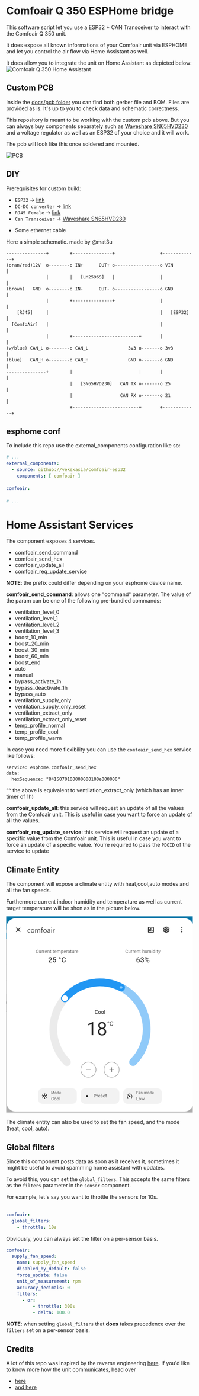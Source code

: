 # Comfoair Q 350 ESPHome bridge

This software script let you use a ESP32 + CAN Transceiver to interact with the Comfoair Q 350 unit.

It does expose all known informations of your Comfoair unit via ESPHOME and let you control the air flow via Home Assistant as well.

It does allow you to integrate the unit on Home Assistant as depicted below:
![Comfoair Q 350 Home Assistant](docs/homeassistant.png?raw=true "Comfoair Q 350 Home Assistant")

## Custom PCB

Inside the [docs/pcb folder](docs/pcb) you can find both gerber file and BOM. Files are provided as is. It's up to you to check data and schematic correctness.

This repository is meant to be working with the custom pcb above. But you can always buy components separately such as [Waveshare SN65HVD230](https://www.banggood.com/Waveshare-SN65HVD230-CAN-Bus-Module-Communication-CAN-Bus-Transceiver-Development-Board-p-1693712.html?rmmds=myorder&cur_warehouse=CN) and a voltage regulator as well as an ESP32 of your choice and it will work.

The pcb will look like this once soldered and mounted.

![PCB](docs/pic.jpg?raw=true "Comfoair Q 350 3D Print")

## DIY

Prerequisites for custom build:

* `ESP32` -> [link](https://amzn.to/3pe0XVP)
* `DC-DC converter` -> [link](https://amzn.to/39ar22v)
* `RJ45 Female` -> [link](https://amzn.to/3sNx3tH)
* `Can Transceiver` -> [Waveshare SN65HVD230](https://www.banggood.com/Waveshare-SN65HVD230-CAN-Bus-Module-Communication-CAN-Bus-Transceiver-Development-Board-p-1693712.html?rmmds=myorder&cur_warehouse=CN)
+ Some ethernet cable


Here a simple schematic. made by @mat3u

```
---------------+        +---------------+                 +-------------+
(oran/red)12V  o--------o IN+      OUT+ o-----------------o VIN         |
               |        |   [LM2596S]   |                 |             |
(brown)   GND  o--------o IN-      OUT- o-----------------o GND         |
               |        +---------------+                 |             |
    [RJ45]     |                                          |   [ESP32]   |
  [ComfoAir]   |                                          |             |
               |        +-------------------------+       |             |
(w/blue) CAN_L o--------o CAN_L               3v3 o-------o 3v3         |
(blue)   CAN_H o--------o CAN_H               GND o-------o GND         |
---------------+        |                         |       |             |
                        |   [SN65HVD230]   CAN TX o-------o 25          |
                        |                  CAN RX o-------o 21          |
                        +-------------------------+       +-------------+
``````

## esphome conf

To include this repo use the external_components configuration like so:

```yaml
# ...
external_components:
  - source: github://vekexasia/comfoair-esp32
    components: [ comfoair ]

comfoair:

# ...
```


# Home Assistant Services

The component exposes 4 services.

- comfoair_send_command
- comfoair_send_hex
- comfoair_update_all
- comfoair_req_update_service

**NOTE**: the prefix could differ depending on your esphome device name.

**comfoair_send_command**: allows one "command" parameter. The value of the param can be one of the following pre-bundled commands:

- ventilation_level_0
- ventilation_level_1
- ventilation_level_2
- ventilation_level_3
- boost_10_min
- boost_20_min
- boost_30_min
- boost_60_min
- boost_end
- auto
- manual
- bypass_activate_1h
- bypass_deactivate_1h
- bypass_auto
- ventilation_supply_only
- ventilation_supply_only_reset
- ventilation_extract_only
- ventilation_extract_only_reset
- temp_profile_normal
- temp_profile_cool
- temp_profile_warm

In case you need more flexibility you can use the `comfoair_send_hex` service like follows:
```
service: esphome.comfoair_send_hex
data:
  hexSequence: "8415070100000000100e000000"
```
^^ the above is equivalent to ventilation_extract_only (which has an inner timer of 1h)

**comfoair_update_all**: this service will request an update of all the values from the Comfoair unit. This is useful in case you want to force an update of all the values.

**comfoair_req_update_service**: this service will request an update of a specific value from the Comfoair unit. This is useful in case you want to force an update of a specific value. You're required to pass the `PDOID` of the service to update

## Climate Entity

The component will expose a climate entity with heat,cool,auto modes and all the fan speeds.

Furthermore current indoor humidity and temperature as well as current target temperature will be shon as in the picture below.

![climate.png](docs/climate.png)


The climate entity can also be used to set the fan speed, and the mode (heat, cool, auto).

## Global filters

Since this component posts data as soon as it receives it, sometimes it might be useful to avoid spamming home assistant with updates.

To avoid this, you can set the `global_filters`. This accepts the same filters as the `filters` parameter in the `sensor` component.

For example, let's say you want to throttle the sensors for 10s.

```yaml

comfoair:
  global_filters:
    - throttle: 10s
```

Obviously, you can always set the filter on a per-sensor basis.

```yaml
comfoair:
  supply_fan_speed:
    name: supply_fan_speed
    disabled_by_default: false
    force_update: false
    unit_of_measurement: rpm
    accuracy_decimals: 0
    filters:
      - or:
          - throttle: 300s
          - delta: 100.0
```

**NOTE**: when setting `global_filters` that **does** takes precedence over the `filters` set on a per-sensor basis.
## Credits

A lot of this repo was inspired by the reverse engineering [here](https://github.com/marco-hoyer/zcan/issues/1).
If you'd like to know more how the unit communicates, head over

* [here](https://github.com/michaelarnauts/aiocomfoconnect/blob/master/docs/PROTOCOL-RMI.md)
* [and here](https://github.com/michaelarnauts/aiocomfoconnect/blob/master/docs/PROTOCOL-PDO.md)

